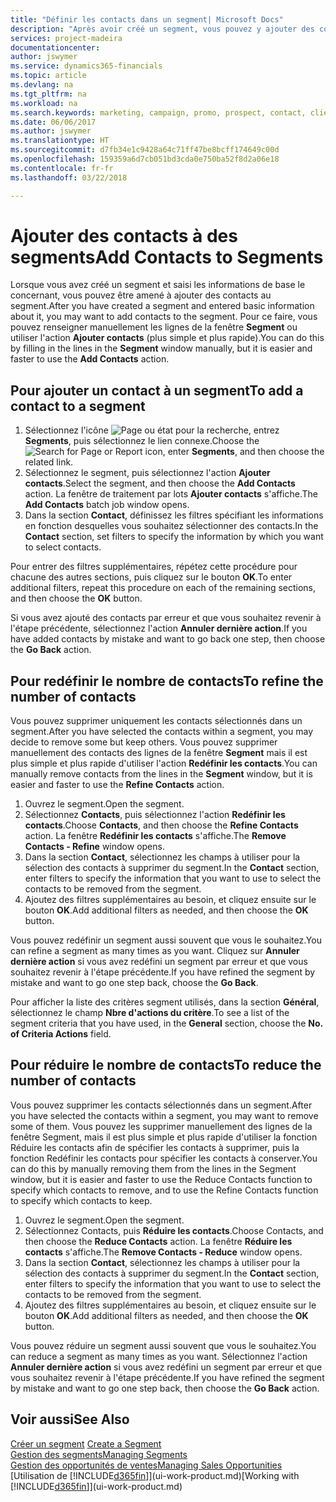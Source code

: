 ```yaml
---
title: "Définir les contacts dans un segment| Microsoft Docs"
description: "Après avoir créé un segment, vous pouvez y ajouter des contacts, par exemple, dans le cadre d'une campagne marketing visant des clients particuliers."
services: project-madeira
documentationcenter: 
author: jswymer
ms.service: dynamics365-financials
ms.topic: article
ms.devlang: na
ms.tgt_pltfrm: na
ms.workload: na
ms.search.keywords: marketing, campaign, promo, prospect, contact, client, customer
ms.date: 06/06/2017
ms.author: jswymer
ms.translationtype: HT
ms.sourcegitcommit: d7fb34e1c9428a64c71ff47be8bcff174649c00d
ms.openlocfilehash: 159359a6d7cb051bd3cda0e750ba52f8d2a06e18
ms.contentlocale: fr-fr
ms.lasthandoff: 03/22/2018

---
```

# <a name="add-contacts-to-segments"></a><span data-ttu-id="0ac87-103">Ajouter des contacts à des segments</span><span class="sxs-lookup"><span data-stu-id="0ac87-103">Add Contacts to Segments</span></span>
<span data-ttu-id="0ac87-104">Lorsque vous avez créé un segment et saisi les informations de base le concernant, vous pouvez être amené à ajouter des contacts au segment.</span><span class="sxs-lookup"><span data-stu-id="0ac87-104">After you have created a segment and entered basic information about it, you may want to add contacts to the segment.</span></span> <span data-ttu-id="0ac87-105">Pour ce faire, vous pouvez renseigner manuellement les lignes de la fenêtre **Segment** ou utiliser l'action **Ajouter contacts** (plus simple et plus rapide).</span><span class="sxs-lookup"><span data-stu-id="0ac87-105">You can do this by filling in the lines in the **Segment** window manually, but it is easier and faster to use the **Add Contacts** action.</span></span>

## <a name="to-add-a-contact-to-a-segment"></a><span data-ttu-id="0ac87-106">Pour ajouter un contact à un segment</span><span class="sxs-lookup"><span data-stu-id="0ac87-106">To add a contact to a segment</span></span>
1. <span data-ttu-id="0ac87-107">Sélectionnez l'icône ![Page ou état pour la recherche](media/ui-search/search_small.png "Page ou état pour la recherche"), entrez **Segments**, puis sélectionnez le lien connexe.</span><span class="sxs-lookup"><span data-stu-id="0ac87-107">Choose the ![Search for Page or Report](media/ui-search/search_small.png "Search for Page or Report icon") icon, enter **Segments**, and then choose the related link.</span></span>  
2. <span data-ttu-id="0ac87-108">Sélectionnez le segment, puis sélectionnez l'action **Ajouter contacts**.</span><span class="sxs-lookup"><span data-stu-id="0ac87-108">Select the segment, and then choose the **Add Contacts** action.</span></span> <span data-ttu-id="0ac87-109">La fenêtre de traitement par lots **Ajouter contacts** s'affiche.</span><span class="sxs-lookup"><span data-stu-id="0ac87-109">The **Add Contacts** batch job window opens.</span></span>
3. <span data-ttu-id="0ac87-110">Dans la section **Contact**, définissez les filtres spécifiant les informations en fonction desquelles vous souhaitez sélectionner des contacts.</span><span class="sxs-lookup"><span data-stu-id="0ac87-110">In the **Contact** section, set filters to specify the information by which you want to select contacts.</span></span>

<span data-ttu-id="0ac87-111">Pour entrer des filtres supplémentaires, répétez cette procédure pour chacune des autres sections, puis cliquez sur le bouton **OK**.</span><span class="sxs-lookup"><span data-stu-id="0ac87-111">To enter additional filters, repeat this procedure on each of the remaining sections, and then choose the **OK** button.</span></span>

<span data-ttu-id="0ac87-112">Si vous avez ajouté des contacts par erreur et que vous souhaitez revenir à l'étape précédente, sélectionnez l'action **Annuler dernière action**.</span><span class="sxs-lookup"><span data-stu-id="0ac87-112">If you have added contacts by mistake and want to go back one step, then choose the **Go Back** action.</span></span>

## <a name="to-refine-the-number-of-contacts"></a><span data-ttu-id="0ac87-113">Pour redéfinir le nombre de contacts</span><span class="sxs-lookup"><span data-stu-id="0ac87-113">To refine the number of contacts</span></span>
<span data-ttu-id="0ac87-114">Vous pouvez supprimer uniquement les contacts sélectionnés dans un segment.</span><span class="sxs-lookup"><span data-stu-id="0ac87-114">After you have selected the contacts within a segment, you may decide to remove some but keep others.</span></span> <span data-ttu-id="0ac87-115">Vous pouvez supprimer manuellement des contacts des lignes de la fenêtre **Segment** mais il est plus simple et plus rapide d'utiliser l'action **Redéfinir les contacts**.</span><span class="sxs-lookup"><span data-stu-id="0ac87-115">You can manually remove contacts from the lines in the **Segment** window, but it is easier and faster to use the **Refine Contacts** action.</span></span>

1. <span data-ttu-id="0ac87-116">Ouvrez le segment.</span><span class="sxs-lookup"><span data-stu-id="0ac87-116">Open the segment.</span></span>
2. <span data-ttu-id="0ac87-117">Sélectionnez **Contacts**, puis sélectionnez l'action **Redéfinir les contacts**.</span><span class="sxs-lookup"><span data-stu-id="0ac87-117">Choose **Contacts**, and then choose the **Refine Contacts** action.</span></span> <span data-ttu-id="0ac87-118">La fenêtre **Redéfinir les contacts** s'affiche.</span><span class="sxs-lookup"><span data-stu-id="0ac87-118">The **Remove Contacts - Refine** window opens.</span></span>
3. <span data-ttu-id="0ac87-119">Dans la section **Contact**, sélectionnez les champs à utiliser pour la sélection des contacts à supprimer du segment.</span><span class="sxs-lookup"><span data-stu-id="0ac87-119">In the **Contact** section, enter filters to specify the information that you want to use to select the contacts to be removed from the segment.</span></span>
4. <span data-ttu-id="0ac87-120">Ajoutez des filtres supplémentaires au besoin, et cliquez ensuite sur le bouton **OK**.</span><span class="sxs-lookup"><span data-stu-id="0ac87-120">Add additional filters as needed, and then choose the **OK** button.</span></span>

<span data-ttu-id="0ac87-121">Vous pouvez redéfinir un segment aussi souvent que vous le souhaitez.</span><span class="sxs-lookup"><span data-stu-id="0ac87-121">You can refine a segment as many times as you want.</span></span> <span data-ttu-id="0ac87-122">Cliquez sur **Annuler dernière action** si vous avez redéfini un segment par erreur et que vous souhaitez revenir à l'étape précédente.</span><span class="sxs-lookup"><span data-stu-id="0ac87-122">If you have refined the segment by mistake and want to go one step back, choose the **Go Back**.</span></span>

<span data-ttu-id="0ac87-123">Pour afficher la liste des critères segment utilisés, dans la section **Général**, sélectionnez le champ **Nbre d'actions du critère**.</span><span class="sxs-lookup"><span data-stu-id="0ac87-123">To see a list of the segment criteria that you have used, in the **General** section, choose the **No. of Criteria Actions** field.</span></span>

## <a name="to-reduce-the-number-of-contacts"></a><span data-ttu-id="0ac87-124">Pour réduire le nombre de contacts</span><span class="sxs-lookup"><span data-stu-id="0ac87-124">To reduce the number of contacts</span></span>
<span data-ttu-id="0ac87-125">Vous pouvez supprimer les contacts sélectionnés dans un segment.</span><span class="sxs-lookup"><span data-stu-id="0ac87-125">After you have selected the contacts within a segment, you may want to remove some of them.</span></span> <span data-ttu-id="0ac87-126">Vous pouvez les supprimer manuellement des lignes de la fenêtre Segment, mais il est plus simple et plus rapide d'utiliser la fonction Réduire les contacts afin de spécifier les contacts à supprimer, puis la fonction Redéfinir les contacts pour spécifier les contacts à conserver.</span><span class="sxs-lookup"><span data-stu-id="0ac87-126">You can do this by manually removing them from the lines in the Segment window, but it is easier and faster to use the Reduce Contacts function to specify which contacts to remove, and to use the Refine Contacts function to specify which contacts to keep.</span></span>

1. <span data-ttu-id="0ac87-127">Ouvrez le segment.</span><span class="sxs-lookup"><span data-stu-id="0ac87-127">Open the segment.</span></span>
2. <span data-ttu-id="0ac87-128">Sélectionnez Contacts, puis **Réduire les contacts**.</span><span class="sxs-lookup"><span data-stu-id="0ac87-128">Choose Contacts, and then choose the **Reduce Contacts** action.</span></span> <span data-ttu-id="0ac87-129">La fenêtre **Réduire les contacts** s'affiche.</span><span class="sxs-lookup"><span data-stu-id="0ac87-129">The **Remove Contacts - Reduce** window opens.</span></span>
3. <span data-ttu-id="0ac87-130">Dans la section **Contact**, sélectionnez les champs à utiliser pour la sélection des contacts à supprimer du segment.</span><span class="sxs-lookup"><span data-stu-id="0ac87-130">In the **Contact** section, enter filters to specify the information that you want to use to select the contacts to be removed from the segment.</span></span>
4. <span data-ttu-id="0ac87-131">Ajoutez des filtres supplémentaires au besoin, et cliquez ensuite sur le bouton **OK**.</span><span class="sxs-lookup"><span data-stu-id="0ac87-131">Add additional filters as needed, and then choose the **OK** button.</span></span>

<span data-ttu-id="0ac87-132">Vous pouvez réduire un segment aussi souvent que vous le souhaitez.</span><span class="sxs-lookup"><span data-stu-id="0ac87-132">You can reduce a segment as many times as you want.</span></span> <span data-ttu-id="0ac87-133">Sélectionnez l'action **Annuler dernière action** si vous avez redéfini un segment par erreur et que vous souhaitez revenir à l'étape précédente.</span><span class="sxs-lookup"><span data-stu-id="0ac87-133">If you have refined the segment by mistake and want to go one step back, then choose the **Go Back** action.</span></span>

## <a name="see-also"></a><span data-ttu-id="0ac87-134">Voir aussi</span><span class="sxs-lookup"><span data-stu-id="0ac87-134">See Also</span></span>
<span data-ttu-id="0ac87-135">[Créer un segment](marketing-how-create-segment.md) </span><span class="sxs-lookup"><span data-stu-id="0ac87-135">[Create a Segment](marketing-how-create-segment.md) </span></span>  
[<span data-ttu-id="0ac87-136">Gestion des segments</span><span class="sxs-lookup"><span data-stu-id="0ac87-136">Managing Segments</span></span>](marketing-segments.md)  
[<span data-ttu-id="0ac87-137">Gestion des opportunités de ventes</span><span class="sxs-lookup"><span data-stu-id="0ac87-137">Managing Sales Opportunities</span></span>](marketing-manage-sales-opportunities.md)  
<span data-ttu-id="0ac87-138">[Utilisation de [!INCLUDE[d365fin](includes/d365fin_md.md)]](ui-work-product.md)</span><span class="sxs-lookup"><span data-stu-id="0ac87-138">[Working with [!INCLUDE[d365fin](includes/d365fin_md.md)]](ui-work-product.md)</span></span>  

